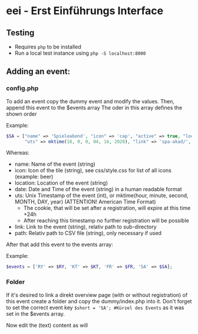 # eei - Erst Einführungs Interface

## Testing
* Requires `php` to be installed
* Run a local test instance using `php -S localhost:8000`

## Adding an event:
### config.php
To add an event copy the dummy event and modify the values. Then, append this event to the $events array
The oder in this array defines the shown order

Example:
```php
$SA = ["name" => 'Spieleabend', "icon" => 'cap', "active" => true, "location" => 'Sand 14 - A301', "date" => '16.04.20', 
       "uts" => mktime(18, 0, 0, 04, 16, 2020), "link" => 'spa-akad/', "path" => "{$fp}anfi-sp-akad.csv"];
```
Whereas: 
- name: Name of the event (string)
- icon: Icon of the tile (string), see css/style.css for list of all icons (example: beer)
- location: Location of the event (string)
- date: Date and Time of the event (string) in a human readable format
- uts: Unix Timestamp of the event (int), or mktime(hour, minute, second, MONTH, DAY, year)  (ATTENTION! American Time Format)
   - The cookie, that will be set after a registration, will expire at this time +24h
   - After reaching this timestamp no further registration will be possible  
- link: Link to the event (string), relativ path to sub-directory
- path: Relativ path to CSV file (string), only necessary if used 

After that add this event to the events array:

Example:
```php
$events = ['RY' => $RY, 'KT' => $KT, 'FR' => $FR, 'SA' => $SA];
```

### Folder
If it's desired to link a direkt overview page (with or without registration) of this event create a folder and copy the dummy/index.php into it.
Don't forget to set the correct event key `$short = 'SA'; #Kürzel des Events` as it was set in the $events array.

Now edit the (text) content as will

